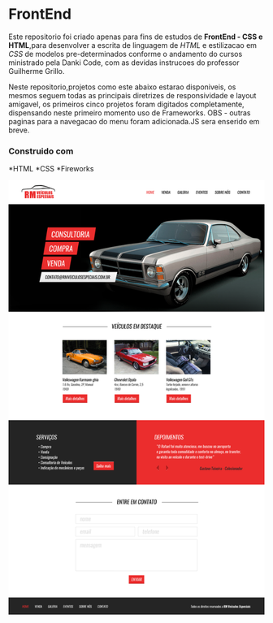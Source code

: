 # FrontEnd
Este repositorio foi criado apenas para fins de estudos de **FrontEnd - CSS e HTML**,para desenvolver a escrita de linguagem de *HTML* e 
estilizacao em *CSS* de modelos pre-determinados conforme o andamento do cursos ministrado pela Danki Code, com as devidas instrucoes 
do professor Guilherme Grillo.

Neste repositorio,projetos como este abaixo estarao disponiveis, os mesmos seguem todas as  principais diretrizes de responsividade e layout amigavel, os primeiros cinco projetos foram digitados completamente, dispensando neste primeiro momento uso de Frameworks.
OBS - outras paginas para a navegacao do menu foram adicionada.JS sera enserido em breve.

### Construido com 
*HTML
*CSS
*Fireworks


![Exemplo de portifolio](https://github.com/raphaelverissimosb/FrontEnd/blob/master/rm-home-site-full.fw.png)

